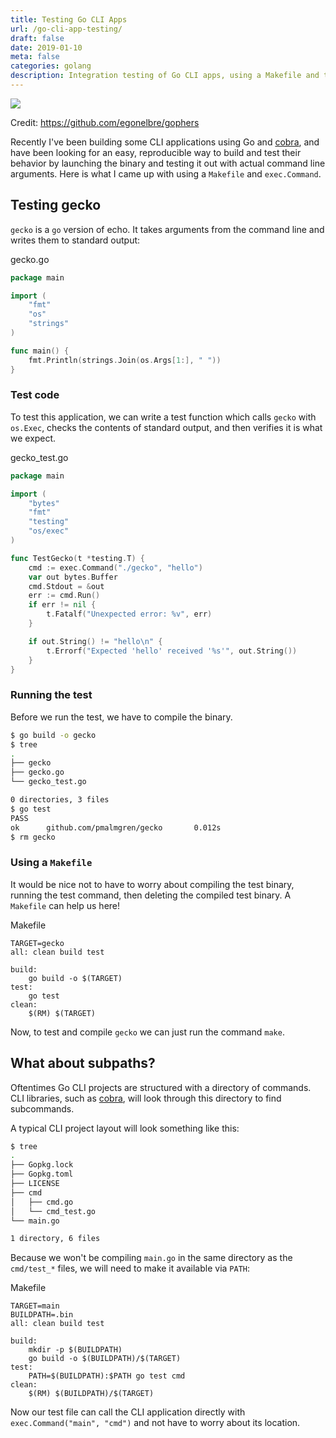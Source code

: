 ```yaml
---
title: Testing Go CLI Apps
url: /go-cli-app-testing/
draft: false
date: 2019-01-10
meta: false
categories: golang
description: Integration testing of Go CLI apps, using a Makefile and the Go test runner.
---
```


<div class="image-credit">
<img src="/gopher.svg"/>
<p>Credit: <a href="https://github.com/egonelbre/gophers">https://github.com/egonelbre/gophers</a></p>
</div>

Recently I've been building some CLI applications using Go and [cobra](https://github.com/spf13/cobra), and have been looking for an easy, reproducible way to build and test their behavior by launching the binary and testing it out with actual command line arguments. Here is what I came up with using a `Makefile` and `exec.Command`.

## Testing gecko

`gecko` is a `go` version of echo. It takes arguments from the command line and writes them to standard output:

<span class="filename">gecko.go</span>
```go
package main

import (
    "fmt"
    "os"
    "strings"
)

func main() {
    fmt.Println(strings.Join(os.Args[1:], " "))
}
```

### Test code

To test this application, we can write a test function which calls `gecko` with `os.Exec`, checks the contents of standard output, and then verifies it is what we expect.

<span class="filename">gecko_test.go</span>
```go
package main

import (
    "bytes"
    "fmt"
    "testing"
    "os/exec"
)

func TestGecko(t *testing.T) {
    cmd := exec.Command("./gecko", "hello")
    var out bytes.Buffer
    cmd.Stdout = &out
    err := cmd.Run()
    if err != nil {
        t.Fatalf("Unexpected error: %v", err)
    }

    if out.String() != "hello\n" {
        t.Errorf("Expected 'hello' received '%s'", out.String())
    }
}
```

### Running the test

Before we run the test, we have to compile the binary.

```bash
$ go build -o gecko
$ tree
.
├── gecko
├── gecko.go
└── gecko_test.go

0 directories, 3 files
$ go test
PASS
ok      github.com/pmalmgren/gecko       0.012s
$ rm gecko
```

### Using a `Makefile`

It would be nice not to have to worry about compiling the test binary, running the test command, then deleting the compiled test binary. A `Makefile` can help us here!

<span class="filename">Makefile</span>
```make
TARGET=gecko
all: clean build test

build:
    go build -o $(TARGET)
test:
    go test
clean:
    $(RM) $(TARGET)
```

Now, to test and compile `gecko` we can just run the command `make`.

## What about subpaths?

Oftentimes Go CLI projects are structured with a directory of commands. CLI libraries, such as [cobra](https://github.com/spf13/cobra), will look through this directory to find subcommands.

A typical CLI project layout will look something like this:

```bash
$ tree
.
├── Gopkg.lock
├── Gopkg.toml
├── LICENSE
├── cmd
│   ├── cmd.go
│   └── cmd_test.go
└── main.go

1 directory, 6 files
```

Because we won't be compiling `main.go` in the same directory as the `cmd/test_*` files, we will need to make it available via `PATH`:

<span class="filename">Makefile</span>
```make
TARGET=main
BUILDPATH=.bin
all: clean build test

build:
    mkdir -p $(BUILDPATH)
    go build -o $(BUILDPATH)/$(TARGET)
test:
    PATH=$(BUILDPATH):$PATH go test cmd
clean:
    $(RM) $(BUILDPATH)/$(TARGET)
```

Now our test file can call the CLI application directly with `exec.Command("main", "cmd")` and not have to worry about its location.
